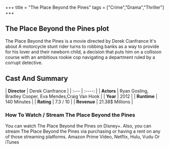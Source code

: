 +++
title = "The Place Beyond the Pines"
tags = ["Crime","Drama","Thriller"]
+++
## The Place Beyond the Pines plot
The Place Beyond the Pines is a movie directed by Derek Cianfrance It's about A motorcycle stunt rider turns to robbing banks as a way to provide for his lover and their newborn child, a decision that puts him on a collision course with an ambitious rookie cop navigating a department ruled by a corrupt detective.
## Cast And Summary
| **Director**      | Derek Cianfrance |
    | :---        |    :----:   |
    |  **Actors** | Ryan Gosling, Bradley Cooper, Eva Mendes,Craig Van Hook |
    | **Year**   | 2012    |
    |  **Runtime** | 140 Minutes |
    |  **Rating** | 7.3 / 10 | 
    |  **Revenue** | 21.38$ Millions |
### How To Watch / Stream The Place Beyond the Pines
You can watch The Place Beyond the Pines on Disney+.
Also, you can stream The Place Beyond the Pines via purchasing or having a rent on any of those streaming platforms.
Amazon Prime Video, Netflix, Hulu, Vudu Or iTunes